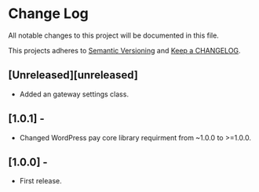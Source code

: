 # Change Log

All notable changes to this project will be documented in this file.

This projects adheres to [Semantic Versioning](http://semver.org/) and [Keep a CHANGELOG](http://keepachangelog.com/).

## [Unreleased][unreleased]
- Added an gateway settings class.

## [1.0.1] - 
- Changed WordPress pay core library requirment from ~1.0.0 to >=1.0.0.

## [1.0.0] - 
- First release.
